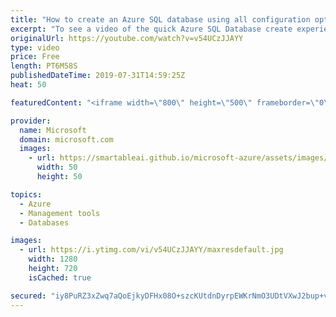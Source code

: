 ```yaml
---
title: "How to create an Azure SQL database using all configuration options | Azure Portal Series"
excerpt: "To see a video of the quick Azure SQL Database create experience: https://www.youtube.com/watch?v=p7X8lH_XMtI&list=PLLasX02E8BPBKgXP4oflOL29TtqTzwhxR&index=6&t=4s  In this video of the Azure Portal “How To” Series, you will learn how to create an Azure SQL database exploring configuration options in"
originalUrl: https://youtube.com/watch?v=v54UCzJJAYY
type: video
price: Free
length: PT6M58S
publishedDateTime: 2019-07-31T14:59:25Z
heat: 50

featuredContent: "<iframe width=\"800\" height=\"500\" frameborder=\"0\" src=\"https://www.youtube.com/embed/v54UCzJJAYY\" allow=\"accelerometer; autoplay; encrypted-media; gyroscope; picture-in-picture\" allowfullscreen></iframe>"

provider:
  name: Microsoft
  domain: microsoft.com
  images:
    - url: https://smartableai.github.io/microsoft-azure/assets/images/organizations/microsoft.com-50x50.jpg
      width: 50
      height: 50

topics:
  - Azure
  - Management tools
  - Databases

images:
  - url: https://i.ytimg.com/vi/v54UCzJJAYY/maxresdefault.jpg
    width: 1280
    height: 720
    isCached: true

secured: "iy8PuRZ3xZwq7aQoEjkyDFHx08O+szcKUtdnDyrpEWKrNmO3UDtVXwJ2bup+vRIJ1e6sfiD/ilENvYHm0UsEY/qpt8UJo11JgKlmSPnDWZ5x+TlPRInmfUQFwGrIXC/NmWXnonxkrd9KiyJ0Se56krDls2cViido6n/ZrdzFQNgAhObnesc+F/CMqvhtntIpGQlmnqlFOyIF22Wd4QPF08ssuvo+yJDNasIsr9/ieKcbYvGON68V63oiPRl18DW8wtdDPaiN8Vs0+PDVgHyZsyr/hkCfzdNbzMcPHjISL00GZpyjqlZhFtTjUi3F6LBwk01hJcayXq7IjQMWhG5p4HjnAPgDp6Yxo4HMYFKwGN7Rsgz7opQqcSmb2yYsNWKY5gxT6Edkw8KadOyqTTLJtTYj2seLbxW5DxP4vpGT/fI=;PIzluPEVO7a3xXLSlRx0Bg=="
---
```


